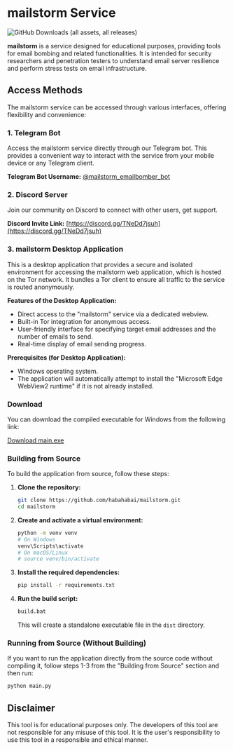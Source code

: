 # mailstorm Service

![GitHub Downloads (all assets, all releases)](https://img.shields.io/github/downloads/habahabai/mailstorm/total?style=plastic)

**mailstorm** is a service designed for educational purposes, providing tools for email bombing and related functionalities. It is intended for security researchers and penetration testers to understand email server resilience and perform stress tests on email infrastructure.

## Access Methods

The mailstorm service can be accessed through various interfaces, offering flexibility and convenience:

### 1. Telegram Bot

Access the mailstorm service directly through our Telegram bot. This provides a convenient way to interact with the service from your mobile device or any Telegram client.

**Telegram Bot Username:** [@mailstorm_emailbomber_bot](https://t.me/mailstorm_emailbomber_bot)

### 2. Discord Server

Join our community on Discord to connect with other users, get support.

**Discord Invite Link:** [https://discord.gg/TNeDd7jsuh](https://discord.gg/TNeDd7jsuh)

### 3. mailstorm Desktop Application

This is a desktop application that provides a secure and isolated environment for accessing the mailstorm web application, which is hosted on the Tor network. It bundles a Tor client to ensure all traffic to the service is routed anonymously.

**Features of the Desktop Application:**
*   Direct access to the "mailstorm" service via a dedicated webview.
*   Built-in Tor integration for anonymous access.
*   User-friendly interface for specifying target email addresses and the number of emails to send.
*   Real-time display of email sending progress.

**Prerequisites (for Desktop Application):**
*   Windows operating system.
*   The application will automatically attempt to install the "Microsoft Edge WebView2 runtime" if it is not already installed.

### Download

You can download the compiled executable for Windows from the following link:

[Download main.exe](https://github.com/habahabai/mailstorm/releases/download/v0.1/main.exe)

### Building from Source

To build the application from source, follow these steps:

1.  **Clone the repository:**
    ```sh
    git clone https://github.com/habahabai/mailstorm.git
    cd mailstorm
    ```

2.  **Create and activate a virtual environment:**
    ```sh
    python -m venv venv
    # On Windows
    venv\Scripts\activate
    # On macOS/Linux
    # source venv/bin/activate
    ```

3.  **Install the required dependencies:**
    ```sh
    pip install -r requirements.txt
    ```

4.  **Run the build script:**
    ```sh
    build.bat
    ```
    This will create a standalone executable file in the `dist` directory.

### Running from Source (Without Building)

If you want to run the application directly from the source code without compiling it, follow steps 1-3 from the "Building from Source" section and then run:
```sh
python main.py
```

## Disclaimer

This tool is for educational purposes only. The developers of this tool are not responsible for any misuse of this tool. It is the user's responsibility to use this tool in a responsible and ethical manner.
